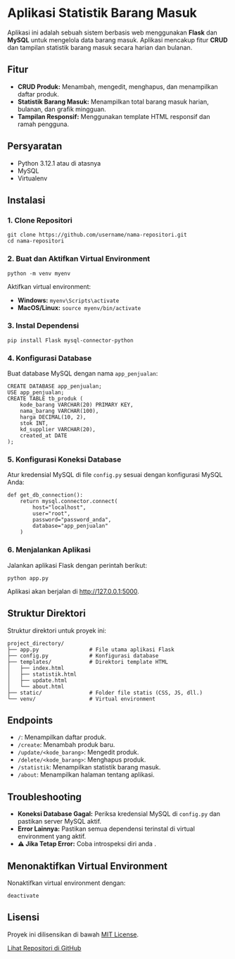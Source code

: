 

<h1>Aplikasi Statistik Barang Masuk</h1>

<p>Aplikasi ini adalah sebuah sistem berbasis web menggunakan <strong>Flask</strong> dan <strong>MySQL</strong> untuk mengelola data barang masuk. Aplikasi mencakup fitur <strong>CRUD</strong> dan tampilan statistik barang masuk secara harian dan bulanan.</p>

<h2>Fitur</h2>
<ul>
    <li><strong>CRUD Produk:</strong> Menambah, mengedit, menghapus, dan menampilkan daftar produk.</li>
    <li><strong>Statistik Barang Masuk:</strong> Menampilkan total barang masuk harian, bulanan, dan grafik mingguan.</li>
    <li><strong>Tampilan Responsif:</strong> Menggunakan template HTML responsif dan ramah pengguna.</li>
</ul>

<h2>Persyaratan</h2>
<ul>
    <li>Python 3.12.1 atau di atasnya </li>
    <li>MySQL</li>
    <li>Virtualenv</li>
</ul>

<h2>Instalasi</h2>

<h3>1. Clone Repositori</h3>
<pre><code>git clone https://github.com/username/nama-repositori.git
cd nama-repositori</code></pre>

<h3>2. Buat dan Aktifkan Virtual Environment</h3>
<pre><code>python -m venv myenv</code></pre>
<p>Aktifkan virtual environment:</p>
<ul>
    <li><strong>Windows:</strong> <code>myenv\Scripts\activate</code></li>
    <li><strong>MacOS/Linux:</strong> <code>source myenv/bin/activate</code></li>
</ul>

<h3>3. Instal Dependensi</h3>
<pre><code>pip install Flask mysql-connector-python</code></pre>

<h3>4. Konfigurasi Database</h3>
<p>Buat database MySQL dengan nama <code>app_penjualan</code>:</p>
<pre><code>CREATE DATABASE app_penjualan;
USE app_penjualan;
CREATE TABLE tb_produk (
    kode_barang VARCHAR(20) PRIMARY KEY,
    nama_barang VARCHAR(100),
    harga DECIMAL(10, 2),
    stok INT,
    kd_supplier VARCHAR(20),
    created_at DATE
);</code></pre>

<h3>5. Konfigurasi Koneksi Database</h3>
<p>Atur kredensial MySQL di file <code>config.py</code> sesuai dengan konfigurasi MySQL Anda:</p>
<pre><code>def get_db_connection():
    return mysql.connector.connect(
        host="localhost",
        user="root",
        password="password_anda",
        database="app_penjualan"
    )</code></pre>

<h3>6. Menjalankan Aplikasi</h3>
<p>Jalankan aplikasi Flask dengan perintah berikut:</p>
<pre><code>python app.py</code></pre>

<p>Aplikasi akan berjalan di <a href="http://127.0.0.1:5000" target="_blank">http://127.0.0.1:5000</a>.</p>

<h2>Struktur Direktori</h2>
<p>Struktur direktori untuk proyek ini:</p>
<pre><code>project_directory/
├── app.py                # File utama aplikasi Flask
├── config.py             # Konfigurasi database
├── templates/            # Direktori template HTML
│   ├── index.html
│   ├── statistik.html
│   ├── update.html
│   └── about.html
├── static/               # Folder file statis (CSS, JS, dll.)
└── venv/                 # Virtual environment</code></pre>

<h2>Endpoints</h2>
<ul>
    <li><code>/</code>: Menampilkan daftar produk.</li>
    <li><code>/create</code>: Menambah produk baru.</li>
    <li><code>/update/&lt;kode_barang&gt;</code>: Mengedit produk.</li>
    <li><code>/delete/&lt;kode_barang&gt;</code>: Menghapus produk.</li>
    <li><code>/statistik</code>: Menampilkan statistik barang masuk.</li>
    <li><code>/about</code>: Menampilkan halaman tentang aplikasi.</li>
</ul>

<h2>Troubleshooting</h2>
<ul>
    <li><strong>Koneksi Database Gagal:</strong> Periksa kredensial MySQL di <code>config.py</code> dan pastikan server MySQL aktif.</li>
    <li><strong>Error Lainnya:</strong> Pastikan semua dependensi terinstal di virtual environment yang aktif.</li>
    <li><strong> ⚠️ Jika Tetap Error:</strong> Coba introspeksi diri anda .</li>
</ul>

<h2>Menonaktifkan Virtual Environment</h2>
<p>Nonaktifkan virtual environment dengan:</p>
<pre><code>deactivate</code></pre>

<h2>Lisensi</h2>
<p>Proyek ini dilisensikan di bawah <a href="LICENSE">MIT License</a>.</p>

<a href="https://github.com/username/nama-repositori" class="button">Lihat Repositori di GitHub</a>

</body>
</html>
